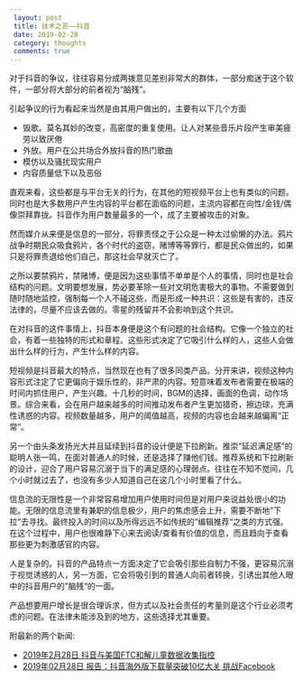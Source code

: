 ```yaml
---
 layout: post
 title: 技术之恶——抖音
 date: 2019-02-28
 category: thoughts
 comments: true
---
```


对于抖音的争议，往往容易分成两拨意见差别非常大的群体，一部分痴迷于这个软件，一部分将大部分的前者视为“脑残”。

引起争议的行为看起来当然是由其用户做出的，主要有以下几个方面

* 毁歌。莫名其妙的改变，高密度的重复使用。让人对某些音乐片段产生审美疲劳以致厌倦
* 外放。用户在公共场合外放抖音的热门歌曲
* 模仿以及骚扰现实用户
* 内容质量低下以及恶俗

直观来看，这些都是与平台无关的行为，在其他的短视频平台上也有类似的问题。同时也是大多数用户产生内容的平台都在面临的问题，主流内容都在向性/金钱/偶像崇拜靠拢。抖音作为用户数量最多的一个，成了主要被攻击的对象。

然而媒介从来便是信息的一部分，将罪责怪之于公众是一种太过偷懒的办法。鸦片战争时期民众吸食鸦片，各个时代的盗窃，赌博等等罪行，都是民众做出的，如果只是将罪责退给他们自己，那这社会早就灭亡了。

之所以要禁鸦片，禁赌博，便是因为这些事情不单单是个人的事情，同时也是社会结构的问题。文明要想发展，势必要革除一些对文明危害极大的事物。不需要做到随时随地监控，强制每一个人不碰这些，而是形成一种共识：这些是有害的，违反法律的，尽量不应该去做的。零星的残留并不会影响到这个共识。

在对抖音的这件事情上，抖音本身便是这个有问题的社会结构。它像一个独立的社会，有着一些独特的形式和章程。这些形式决定了它吸引什么样的人，这些人会做出什么样的行为，产生什么样的内容。

短视频是抖音最大的特点，当然现在也有了很多同类产品。分开来讲，视频这种内容形式注定了它更偏向于娱乐性的，非严肃的内容。短意味着发布者需要在极端的时间内抓住用户，产生兴趣。十几秒的时间，BGM的选择，画面的色调，动作场景。综合来看，会在用户越来越多的时间推动发布者产生更加猎奇，擦边球，充满性诱惑的内容。视频数量越多，用户的阈值越高，视频的内容也会越来越偏离“正常”。

另一个由头条发扬光大并且延续到抖音的设计便是下拉刷新。推崇“延迟满足感”的聪明人张一鸣，在面对普通人的时候，还是选择了赚他们钱。推荐系统和下拉刷新的设计，迎合了用户容易沉溺于当下的满足感的心理弱点。往往在不知不觉间，几个小时就过去了，也没有多少人知道自己在这几个小时里看了什么。

信息流的无限性是一个非常容易增加用户使用时间但是对用户来说益处很小的功能。无限的信息流里有兼职的信息极少，用户的焦虑感会上升，需要不断地”下拉“去寻找。最终投入的时间以及所得远远不如传统的”编辑推荐“之类的方式强。在这个过程中，用户也很难静下心来去阅读/查看有价值的信息，而且趋向于查看那些更为刺激感官的内容。

人是复杂的。抖音的产品特点一方面决定了它会吸引那些自制力不强，更容易沉溺于视觉诱惑的人，另一方面，它会将吸引到的普通人向前者转换，引诱出其他人眼中的抖音用户的”脑残“的一面。

产品想要用户增长是很合理诉求，但方式以及社会责任的考量则是这个行业必须考虑的问题。在法律未能涉及到的地方，这些选择尤其重要。



附最新的两个新闻:

* [2019年2月28日 抖音与美国FTC和解儿童数据收集指控](https://cn.wsj.com/articles/%E6%8A%96%E9%9F%B3%E4%B8%8E%E7%BE%8E%E5%9B%BDftc%E5%92%8C%E8%A7%A3%E5%84%BF%E7%AB%A5%E6%95%B0%E6%8D%AE%E6%94%B6%E9%9B%86%E6%8C%87%E6%8E%A7-11551312310)
* [2019年02月28日 报告：抖音海外版下载量突破10亿大关 挑战Facebook](https://tech.sina.com.cn/i/2019-02-28/doc-ihsxncvf8476428.shtml)




















